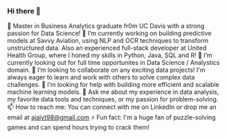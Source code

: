### Hi there 👋

🎒 Master in Business Analytics graduate fr0m UC Davis with a strong passion for Data Science!
🔭 I’m currently working on building predictive models at Savvy Aviation, using NLP and OCR techniques to transform unstructured data.
    Also an experienced full-stack developer at United Health Group, where I honed my skills in Python, Java, SQL and R!
🌱 I’m currently looking out for full time opportunites in Data Science / Analystics domain.
👯 I’m looking to collaborate on any exciting data projects! I'm always eager to learn and work with others to solve complex data challenges.
🤔 I’m looking for help with building more efficient and scalable machine learning models.
💬 Ask me about my experience in data analysis, my favorite data tools and techniques, or my passion for problem-solving.
📫 How to reach me: You can connect with me on LinkedIn or drop me an email at ajaiyt98@gmail.com
⚡ Fun fact: I'm a huge fan of puzzle-solving games and can spend hours trying to crack them!

